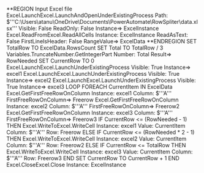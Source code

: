 **REGION Input Excel file
Excel.LaunchExcel.LaunchAndOpenUnderExistingProcess Path: $'''C:\\Users\\atanu\\OneDrive\\Documents\\PowerAutomate\\RowSpliter\\data.xlsx''' Visible: False ReadOnly: False Instance=> ExcelInstance
Excel.ReadFromExcel.ReadAllCells Instance: ExcelInstance ReadAsText: False FirstLineIsHeader: False RangeValue=> ExcelData
**ENDREGION
SET TotalRow TO ExcelData.RowsCount
SET Total TO TotalRow / 3
Variables.TruncateNumber.GetIntegerPart Number: Total Result=> RowNeeded
SET CurrentRow TO 0
Excel.LaunchExcel.LaunchUnderExistingProcess Visible: True Instance=> excel1
Excel.LaunchExcel.LaunchUnderExistingProcess Visible: True Instance=> excel2
Excel.LaunchExcel.LaunchUnderExistingProcess Visible: True Instance=> excel3
LOOP FOREACH CurrentItem IN ExcelData
    Excel.GetFirstFreeRowOnColumn Instance: excel1 Column: $'''A''' FirstFreeRowOnColumn=> Freerow
    Excel.GetFirstFreeRowOnColumn Instance: excel2 Column: $'''A''' FirstFreeRowOnColumn=> Freerow2
    Excel.GetFirstFreeRowOnColumn Instance: excel3 Column: $'''A''' FirstFreeRowOnColumn=> Freerow3
    IF CurrentRow <= (RowNeeded - 1) THEN
        Excel.WriteToExcel.WriteCell Instance: excel1 Value: CurrentItem Column: $'''A''' Row: Freerow
    ELSE IF CurrentRow <= (RowNeeded * 2 - 1) THEN
        Excel.WriteToExcel.WriteCell Instance: excel2 Value: CurrentItem Column: $'''A''' Row: Freerow2
    ELSE IF CurrentRow <= TotalRow THEN
        Excel.WriteToExcel.WriteCell Instance: excel3 Value: CurrentItem Column: $'''A''' Row: Freerow3
    END
    SET CurrentRow TO CurrentRow + 1
END
Excel.CloseExcel.Close Instance: ExcelInstance
